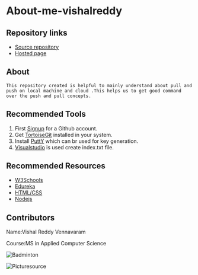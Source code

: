 # About-me-vishalreddy
## Repository links

* [Source repository](https://vishalreddy114.github.io/About-me-vishalreddy/.)
* [Hosted page](https://github.com/Vishalreddy114/About-me-vishalreddy)

## About

    This repository created is helpful to mainly understand about pull and push on local machine and cloud .This helps us to get good command over the push and pull concepts.

 ## Recommended Tools
  1. First [Signup](https://github.com/) for a Github account.
  2. Get [TortoiseGit](https://tortoisegit.org/)  installed in your system.
  3. Install [PuttY](https://www.putty.org/) which can br used for key generation.
  4. [Visualstudio](https://visualstudio.microsoft.com/) is used create index.txt file.

 ## Recommended Resources
   
   * [W3Schools](https://www.w3schools.com/whatis/)
   * [Edureka](https://www.edureka.co/complete-web-developer)
   * [HTML/CSS](https://learn.shayhowe.com/html-css/)
   * [Nodejs](https://www.tutorialspoint.com/nodejs/index.htm)

## Contributors
   
Name:Vishal Reddy Vennavaram

Course:MS in Applied Computer Science

![Badminton](https://img.grouponcdn.com/deal/CTvmRysPcgjeb4HauC5/DR-2048x1229/v1/c700x420.jpg)

![Picturesource](https://img.grouponcdn.com/deal/CTvmRysPcgjeb4HauC5/DR-2048x1229/v1/c700x420.jpg)
       
   


    
